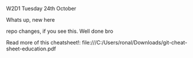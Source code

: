 W2D1 Tuesday 24th October

Whats up, new here

repo changes, if you see this. Well done bro

Read more of this cheatsheet!: file:///C:/Users/ronal/Downloads/git-cheat-sheet-education.pdf
